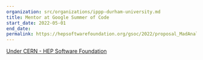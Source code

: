 ```yaml
---
organization: src/organizations/ippp-durham-university.md
title: Mentor at Google Summer of Code
start_date: 2022-05-01
end_date: 
permalink: https://hepsoftwarefoundation.org/gsoc/2022/proposal_MadAnalysis-mcweights.html
---
```

[Under CERN - HEP Software Foundation](https://summerofcode.withgoogle.com/programs/2022/projects/Nd2nB4BJ)